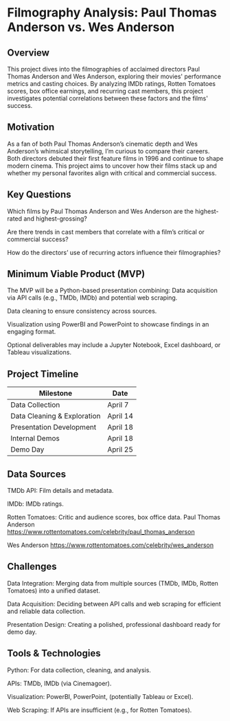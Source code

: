 # Filmography Analysis: Paul Thomas Anderson vs. Wes Anderson
 ## Overview
This project dives into the filmographies of acclaimed directors Paul Thomas Anderson and Wes Anderson, exploring their movies' performance metrics and casting choices. By analyzing IMDb ratings, Rotten Tomatoes scores, box office earnings, and recurring cast members, this project investigates potential correlations between these factors and the films' success.
 ## Motivation
As a fan of both Paul Thomas Anderson’s cinematic depth and Wes Anderson’s whimsical storytelling, I’m curious to compare their careers. Both directors debuted their first feature films in 1996 and continue to shape modern cinema. This project aims to uncover how their films stack up and whether my personal favorites align with critical and commercial success.
 ## Key Questions
Which films by Paul Thomas Anderson and Wes Anderson are the highest-rated and highest-grossing?

Are there trends in cast members that correlate with a film’s critical or commercial success?

How do the directors’ use of recurring actors influence their filmographies?

 ## Minimum Viable Product (MVP)
The MVP will be a Python-based presentation combining:
Data acquisition via API calls (e.g., TMDb, IMDb) and potential web scraping.

Data cleaning to ensure consistency across sources.

Visualization using PowerBI and PowerPoint to showcase findings in an engaging format.

Optional deliverables may include a Jupyter Notebook, Excel dashboard, or Tableau visualizations.
 ## Project Timeline
| Milestone                              | Date       |
|---------------------------------------|------------|
| Data Collection                       | April 7    |
| Data Cleaning & Exploration           | April 14   |
| Presentation Development              | April 18   |
| Internal Demos                        | April 18   |
| Demo Day                              | April 25   |

 ## Data Sources
TMDb API: Film details and metadata.

IMDb: IMDb ratings.

Rotten Tomatoes: Critic and audience scores, box office data.
Paul Thomas Anderson https://www.rottentomatoes.com/celebrity/paul_thomas_anderson

Wes Anderson https://www.rottentomatoes.com/celebrity/wes_anderson

 ## Challenges
Data Integration: Merging data from multiple sources (TMDb, IMDb, Rotten Tomatoes) into a unified dataset.

Data Acquisition: Deciding between API calls and web scraping for efficient and reliable data collection.

Presentation Design: Creating a polished, professional dashboard ready for demo day.

 ## Tools & Technologies
Python: For data collection, cleaning, and analysis.

APIs: TMDb, IMDb (via Cinemagoer).

Visualization: PowerBI, PowerPoint, (potentially Tableau or Excel).

Web Scraping: If APIs are insufficient (e.g., for Rotten Tomatoes).

